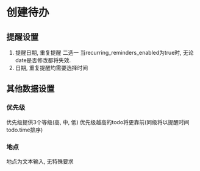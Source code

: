 # 创建待办
## 提醒设置
 1. 提醒日期, 重复提醒 二选一
    当recurring_reminders_enabled为true时, 无论date是否修改都将失效.
 2. 日期, 重复提醒均需要选择时间
## 其他数据设置
### 优先级
优先级提供3个等级(高, 中, 低)
优先级越高的todo将更靠前(同级将以提醒时间todo.time排序)
### 地点
地点为文本输入, 无特殊要求
